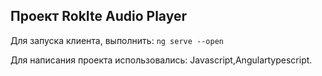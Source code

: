## Проект RokIte Audio Player

Для запуска клиента, выполнить:
`ng serve --open`

Для написания проекта использовались:
Javascript,Angulartypescript.


